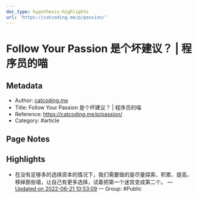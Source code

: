```yaml
---
doc_type: hypothesis-highlights
url: 'https://catcoding.me/p/passion/'
---
```


# Follow Your Passion 是个坏建议？ | 程序员的喵

## Metadata
- Author: [catcoding.me]()
- Title: Follow Your Passion 是个坏建议？ | 程序员的喵
- Reference: https://catcoding.me/p/passion/
- Category: #article

## Page Notes
## Highlights
- 在没有足够多的选择资本的情况下，我们需要做的是尽量探索、积累、提高，移掉那些墙，让自己有更多选择，试着把第一个迷宫变成第二个。 — [Updated on 2022-06-21 10:53:09](https://hyp.is/SLSAGPENEeyl7bvbJ0DLCg/catcoding.me/p/passion/) — Group: #Public




